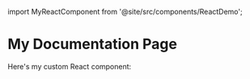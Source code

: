 import MyReactComponent from '@site/src/components/ReactDemo';

# My Documentation Page

Here's my custom React component:

<MyReactComponent name="Docusaurus User" />
